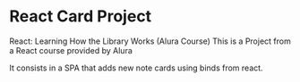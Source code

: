 # React Card Project
React: Learning How the Library Works (Alura Course)
This is a Project from a React course provided by Alura

It consists in a SPA that adds new note cards using binds from react.
